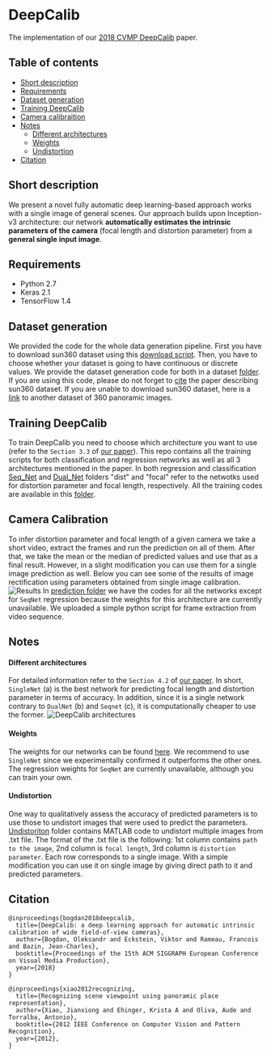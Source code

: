 # DeepCalib
The implementation of our [2018 CVMP DeepCalib](https://drive.google.com/file/d/1pZgR3wNS6Mvb87W0ixOHmEVV6tcI8d50/view) paper. 

## Table of contents

- [Short description](#short-description)
- [Requirements](#requirements)
- [Dataset generation](#dataset-generation)
- [Training DeepCalib](#training-deepcalib)
- [Camera calibraition](#camera-calibration)
- [Notes](#notes)
  - [Different architectures](#different-architectures)
  - [Weights](#weights)
  - [Undistortion](#undistortion)
- [Citation](#citation)

## Short description
We present a novel fully automatic deep learning-based approach works with a single image of general scenes. Our approach builds upon Inception-v3 architecture: our network **automatically estimates the intrinsic parameters of the camera** (focal length and distortion parameter) from a **general single input image**.

## Requirements
- Python 2.7
- Keras 2.1
- TensorFlow 1.4

## Dataset generation
We provided the code for the whole data generation pipeline. First you have to download sun360 dataset using this [download script](https://github.com/alexvbogdan/DeepCalib/blob/master/dataset/download_images.py). Then, you have to choose whether your dataset is going to have continuous or discrete values. We provide the dataset generation code for both in a dataset [folder](https://github.com/alexvbogdan/DeepCalib/blob/master/dataset/). If you are using this code, please do not forget to [cite](https://scholar.google.co.kr/scholar?hl=en&as_sdt=0%2C5&as_vis=1&q=recognizing+scene+viewpoint+using+panoramic+place+representation&btnG=#d=gs_cit&u=%2Fscholar%3Fq%3Dinfo%3ARJsOQOkTaMEJ%3Ascholar.google.com%2F%26output%3Dcite%26scirp%3D0%26hl%3Den) the paper describing sun360 dataset.
If you are unable to download sun360 dataset, here is a [link](https://vcl.iti.gr/360-dataset/) to another dataset of 360 panoramic images.

## Training DeepCalib
To train DeepCalib you need to choose which architecture you want to use (refer to the `Section 3.3` of [our paper](https://drive.google.com/file/d/1pZgR3wNS6Mvb87W0ixOHmEVV6tcI8d50/view)). This repo contains all the training scripts for both classification and regression networks as well as all 3 architectures mentioned in the paper. In both regression and classification [Seq_Net](https://github.com/alexvbogdan/DeepCalib/tree/master/network_training/Classification/Seq_Net) and [Dual_Net](https://github.com/alexvbogdan/DeepCalib/tree/master/network_training/Classification/Dual_Net) folders "dist" and "focal" refer to the netwotks used for distortion parameter and focal length, respectively. All the training codes are available in this [folder](https://github.com/alexvbogdan/DeepCalib/tree/master/network_training).

## Camera Calibration
To infer distortion parameter and focal length of a given camera we take a short video, extract the frames and run the prediction on all of them. After that, we take the mean or the median of predicted values and use that as a final result. However, in a slight modification you can use them for a single image prediction as well. Below you can see some of the results of image rectification using parameters obtained from single image calibration. ![Results](https://github.com/alexvbogdan/DeepCalib/blob/master/Results.png)
In [prediction folder](https://github.com/alexvbogdan/DeepCalib/tree/master/prediction) we have the codes for all the networks except for `SeqNet` regression because the weights for this architecture are currently unavailable. We uploaded a simple python script for frame extraction from video sequence.

## Notes

#### Different architectures
For detailed information refer to the `Section 4.2` of [our paper](https://drive.google.com/file/d/1pZgR3wNS6Mvb87W0ixOHmEVV6tcI8d50/view). In short, `SingleNet` (a) is the best network for predicting focal length and distortion parameter in terms of accuracy. In addition, since it is a single network contrary to `DualNet` (b) and `Seqnet` (c), it is computationally cheaper to use the former. ![DeepCalib architectures](https://github.com/alexvbogdan/DeepCalib/blob/master/DeepCalib_architectures.png)

#### Weights
The weights for our networks can be found [here](https://drive.google.com/file/d/1TYZn-f2z7O0hp_IZnNfZ06ExgU9ii70T/view). We recommend to use `SingleNet` since we experimentally confirmed it outperforms the other ones. The regression weights for `SeqNet` are currently unavailable, although you can train your own.

#### Undistortion
One way to qualitatively assess the accuracy of predicted parameters is to use those to undistort images that were used to predict the parameters. [Undistoriton](https://github.com/alexvbogdan/DeepCalib/tree/master/undistortion) folder contains MATLAB code to undistort multiple images from .txt file. The format of the .txt file is the following: 1st column contains `path to the image`, 2nd column is `focal length`, 3rd column is `distortion parameter`. Each row corresponds to a single image. With a simple modification you can use it on single image by giving direct path to it and predicted parameters.

## Citation
```
@inproceedings{bogdan2018deepcalib,
  title={DeepCalib: a deep learning approach for automatic intrinsic calibration of wide field-of-view cameras},
  author={Bogdan, Oleksandr and Eckstein, Viktor and Rameau, Francois and Bazin, Jean-Charles},
  booktitle={Proceedings of the 15th ACM SIGGRAPH European Conference on Visual Media Production},
  year={2018}
}

@inproceedings{xiao2012recognizing,
  title={Recognizing scene viewpoint using panoramic place representation},
  author={Xiao, Jianxiong and Ehinger, Krista A and Oliva, Aude and Torralba, Antonio},
  booktitle={2012 IEEE Conference on Computer Vision and Pattern Recognition},
  year={2012},
}
```
